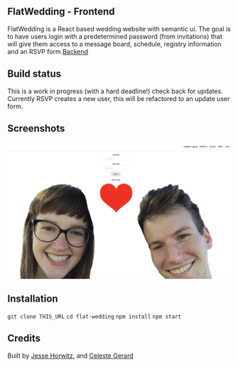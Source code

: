 ## FlatWedding - Frontend
FlatWedding is a React based wedding website with semantic ui. The goal is to have users login with a predetermined password (from invitations) that will give them access to a message board, schedule, registry information and an RSVP form.[Backend](https://github.com/SuperJesseH/FlatWeddingBackend)

## Build status
This is a work in progress (with a hard deadline!) check back for updates. Currently RSVP creates a new user, this will be refactored to an update user form.

## Screenshots
<img src="flat.png" alt="screenshot of flatwedding">

## Installation

<code>git clone THIS_URL</code>
<code>cd flat-wedding</code>
<code>npm install</code>
<code>npm start</code>


## Credits
Built by
[Jesse Horwitz](https://github.com/SuperJesseH), and [Celeste Gerard](https://github.com/celestegerard)
